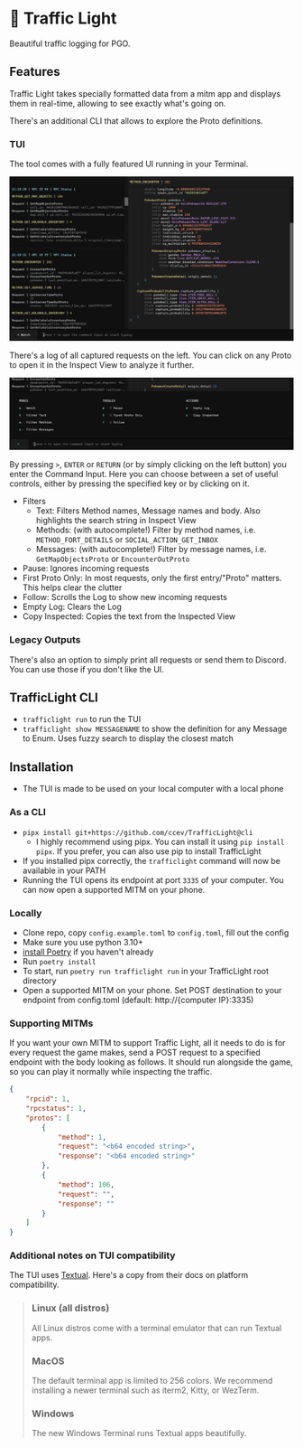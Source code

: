 # 🚦 Traffic Light

Beautiful traffic logging for PGO. 

## Features

Traffic Light takes specially formatted data from a mitm app and displays them in real-time, 
allowing to see exactly what's going on.

There's an additional CLI that allows to explore the Proto definitions.

### TUI

The tool comes with a fully featured UI running in your Terminal.

![Main Window](readme_assets/tui_1.png)

There's a log of all captured requests on the left. You can click on any Proto to open it 
in the Inspect View to analyze it further.

![Command Input](readme_assets/tui_2.png)

By pressing `>`, `ENTER` or `RETURN` (or by simply clicking on the left button) you enter 
the Command Input. Here you can choose between a set of useful controls, either by pressing 
the specified key or by clicking on it.

- Filters
  - Text: Filters Method names, Message names and body. Also highlights the search string in 
Inspect View
  - Methods: (with autocomplete!) Filter by method names, i.e. `METHOD_FORT_DETAILS` 
or `SOCIAL_ACTION_GET_INBOX` 
  - Messages: (with autocomplete!) Filter by message names, i.e. `GetMapObjectsProto` 
or `EncounterOutProto`
- Pause: Ignores incoming requests
- First Proto Only: In most requests, only the first entry/"Proto" matters. This helps clear 
the clutter
- Follow: Scrolls the Log to show new incoming requests
- Empty Log: Clears the Log
- Copy Inspected: Copies the text from the Inspected View

### Legacy Outputs

There's also an option to simply print all requests or send them to Discord. You can use those 
if you don't like the UI.

## TrafficLight CLI

- `trafficlight run` to run the TUI
- `trafficlight show MESSAGENAME` to show the definition for any Message to Enum. Uses fuzzy search to display 
the closest match

## Installation

- The TUI is made to be used on your local computer with a local phone

### As a CLI

- `pipx install git+https://github.com/ccev/TrafficLight@cli`
  - I highly recommend using pipx. You can install it using `pip install pipx`. 
  If you prefer, you can also use pip to install TrafficLight
- If you installed pipx correctly, the `trafficlight` command will now be available in your PATH
- Running the TUI opens its endpoint at port `3335` of your computer. You can now open a supported MITM on your phone.

### Locally

- Clone repo, copy `config.example.toml` to `config.toml`, fill out the config
- Make sure you use python 3.10+
- [install Poetry](https://python-poetry.org/docs/#installation) if you haven't already
- Run `poetry install`
- To start, run `poetry run trafficlight run` in your TrafficLight root directory
- Open a supported MITM on your phone. Set POST destination to your endpoint from config.toml
(default: http://{computer IP}:3335)

### Supporting MITMs

If you want your own MITM to support Traffic Light, all it needs to do is for every request the game makes, 
send a POST request to a specified endpoint with the body looking as follows. It should run alongside 
the game, so you can play it normally while inspecting the traffic.

```json
{
    "rpcid": 1,
    "rpcstatus": 1,
    "protos": [
        {
            "method": 1,
            "request": "<b64 encoded string>",
            "response": "<b64 encoded string>"
        },
        {
            "method": 106,
            "request": "",
            "response": ""
        }
    ]
}
```

### Additional notes on TUI compatibility

The TUI uses [Textual](https://github.com/Textualize/textual). 
Here's a copy from their docs on platform compatibility.

> ### Linux (all distros)
>All Linux distros come with a terminal emulator that can run Textual apps.
> ### MacOS
>The default terminal app is limited to 256 colors. We recommend installing a newer terminal such as iterm2, Kitty, or WezTerm.
> ### Windows
> The new Windows Terminal runs Textual apps beautifully.
